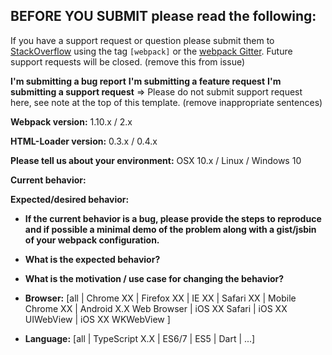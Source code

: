 ## **BEFORE YOU SUBMIT** please read the following:
If you have a support request or question please 
submit them to [StackOverflow](http://stackoverflow.com/questions/tagged/webpack) using the tag `[webpack]` or the [webpack Gitter](https://gitter.im/webpack/webpack). Future support requests will be closed.
(remove this from issue)



**I'm submitting a bug report**
**I'm submitting a feature request**
**I'm submitting a support request** => Please do not submit support request here, see note at the top of this template.
(remove inappropriate sentences)


**Webpack version:**
1.10.x / 2.x

**HTML-Loader version:**
0.3.x / 0.4.x

**Please tell us about your environment:**
OSX 10.x / Linux / Windows 10


**Current behavior:**


**Expected/desired behavior:**


* **If the current behavior is a bug, please provide the steps to reproduce and if possible a minimal demo of the problem along with a gist/jsbin of your webpack configuration.** 


* **What is the expected behavior?**


* **What is the motivation / use case for changing the behavior?**

 
* **Browser:** [all | Chrome XX | Firefox XX | IE XX | Safari XX | Mobile Chrome XX | Android X.X Web Browser | iOS XX Safari | iOS XX UIWebView | iOS XX WKWebView ] 
 
* **Language:** [all | TypeScript X.X | ES6/7 | ES5 | Dart | ...] 
